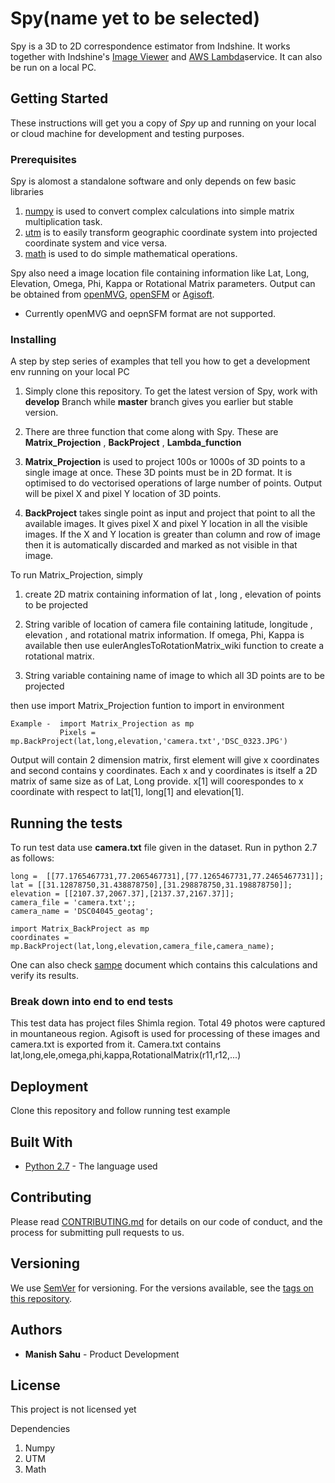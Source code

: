 # Spy(name yet to be selected)

Spy is a 3D to 2D correspondence estimator from Indshine. 
It works together with Indshine's [Image Viewer](http://www.indshine.com)
and [AWS Lambda](https://aws.amazon.com/lambda/)service. It can also be run on a 
local PC.

## Getting Started

These instructions will get you a copy of *Spy* up and running on 
your local or cloud machine for development and testing purposes.

### Prerequisites

Spy is alomost a standalone software and only depends on few basic libraries
1. [numpy](http://www.numpy.org/) is used to convert complex calculations into
simple matrix multiplication task.
2. [utm](https://pypi.org/project/utm/) is to easily transform geographic 
coordinate system into projected coordinate system and vice versa.
3. [math](https://docs.python.org/2/library/math.html) is used to do simple 
mathematical operations.

Spy also need a image location file containing information like Lat, Long, 
Elevation, Omega, Phi, Kappa or Rotational Matrix parameters.
Output can be obtained from [openMVG](https://github.com/openMVG/openMVG), 
[openSFM](https://github.com/mapillary/OpenSfM) or 
[Agisoft](http://www.agisoft.com/). 
* Currently openMVG and oepnSFM format are not supported.


### Installing

A step by step series of examples that tell you how to get a development 
env running on your local PC

1. Simply clone this repository. To get the latest version of Spy, work with 
**develop** Branch while **master** branch gives you earlier but stable version.

2. There are three function that come along with Spy. These are
**Matrix_Projection** , **BackProject** , **Lambda_function**

3. **Matrix_Projection** is used to project 100s or 1000s of 3D points to a single 
image at once. These 3D points must be in 2D format. It is optimised to do 
vectorised operations of large number of points. Output will be pixel X and 
pixel Y location of 3D points.  

4. **BackProject** takes single point as input and project that point to all the 
available images. It gives pixel X and pixel Y location in all the visible 
images. If the X and Y location is greater than column and row of image then it
is automatically discarded and marked as not visible in that image.

To run Matrix_Projection, simply 
1.  create 2D matrix containing information of lat , long , elevation of points 
to be projected 

2.  String varible of location of camera file containing latitude, longitude , 
elevation , and rotational matrix information. If omega, Phi, Kappa is 
available then use eulerAnglesToRotationMatrix_wiki function to 
create a rotational matrix.

3. String variable containing name of image to which all 3D points are to 
be projected

then use import Matrix_Projection funtion to import in environment 

```
Example -  import Matrix_Projection as mp
           Pixels = mp.BackProject(lat,long,elevation,'camera.txt','DSC_0323.JPG')
```

Output will contain 2 dimension matrix, first element will give x coordinates 
and second contains y coordinates. Each x and y coordinates is itself a 2D matrix
of same size as of Lat, Long provide. x[1] will coorespondes to x coordinate with 
respect to lat[1], long[1] and elevation[1].

## Running the tests

To run test data use **camera.txt** file given in the dataset. Run in python 2.7 
as follows:

```
long =  [[77.1765467731,77.2065467731],[77.1265467731,77.2465467731]];
lat = [[31.12878750,31.438878750],[31.298878750,31.198878750]];
elevation = [[2107.37,2067.37],[2137.37,2167.37]];
camera_file = 'camera.txt';;
camera_name = 'DSC04045_geotag';

import Matrix_BackProject as mp
coordinates = mp.BackProject(lat,long,elevation,camera_file,camera_name);
```
One can also check [sampe](https://docs.google.com/spreadsheets/d/12dXUMDaMuzXPH__3mwHE2zCIMFH0Rdx3lNIwuJUOeww/edit?ouid=111414247711934633785&usp=sheets_home&ths=true)
document which contains this calculations and verify its results.

### Break down into end to end tests

This test data has project files Shimla region. Total 49 photos were captured 
in mountaneous region. Agisoft is used for processing of these images and 
camera.txt is exported from it. 
Camera.txt contains lat,long,ele,omega,phi,kappa,RotationalMatrix(r11,r12,...)

## Deployment

Clone this repository and follow running test example

## Built With

* [Python 2.7](https://www.python.org/download/releases/2.7/) - The language used

## Contributing

Please read [CONTRIBUTING.md](https://gist.github.com/PurpleBooth/b24679402957c63ec426) for details on our code of conduct, and the process for submitting pull requests to us.

## Versioning

We use [SemVer](http://semver.org/) for versioning. For the versions available, see the [tags on this repository](https://github.com/your/project/tags). 

## Authors

* **Manish Sahu** - Product Development

## License

This project is not licensed yet




Dependencies 
1. Numpy 
2. UTM
3. Math
